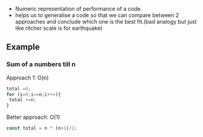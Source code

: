 
- Numeric representation of performance of a code.
- helps us to generalise a code so that we can compare between 2 approaches and conclude which one is the best fit.(bad analogy but just like ritcher scale is for earthquake)

## Example

### Sum of a numbers till n
Approach 1: O(n)
```js
total =0;
for (i=0;i<=n;i++>){
 total +=n;
}
```
Better approach: O(1)
```js
const total = n * (n+1)/2;
```